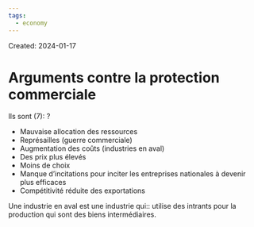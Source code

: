 ```yaml
---
tags:
  - economy
---
```

Created: 2024-01-17

# Arguments contre la protection commerciale

Ils sont (7):
?
- Mauvaise allocation des ressources
- Représailles (guerre commerciale)
- Augmentation des coûts (industries en aval)
- Des prix plus élevés
- Moins de choix
- Manque d’incitations pour inciter les entreprises nationales à devenir plus efficaces
- Compétitivité réduite des exportations
<!--SR:!2024-05-11,58,210-->

Une industrie en aval est une industrie qui:: utilise des intrants pour la production qui sont des biens intermédiaires.
<!--SR:!2024-04-30,45,230-->